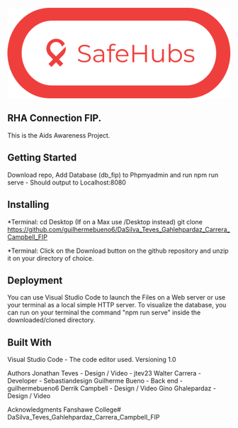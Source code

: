 
![RHA Logo](src/assets/logo.svg)
## RHA Connection FIP.

This is the Aids Awareness Project.

## Getting Started
Download repo, Add Database (db_fip) to Phpmyadmin and run npm run serve - Should output to Localhost:8080

## Installing
*Terminal: cd Desktop (If on a Max use /Desktop instead) git clone https://github.com/guilhermebueno6/DaSilva_Teves_Gahlehpardaz_Carrera_Campbell_FIP

*Terminal: Click on the Download button on the github repository and unzip it on your directory of choice.

## Deployment
You can use Visual Studio Code to launch the Files on a Web server or use your terminal as a local simple HTTP server. To visualize the database, you can run on your terminal the command "npm run serve" inside the downloaded/cloned directory.

## Built With
Visual Studio Code - The code editor used.
Versioning
1.0

Authors
Jonathan Teves - Design / Video - jtev23
Walter Carrera - Developer - Sebastiandesign
Guilherme Bueno - Back end - guilhermebueno6
Derrik Campbell - Design / Video
Gino Ghalepardaz - Design / Video

Acknowledgments
Fanshawe College# DaSilva_Teves_Gahlehpardaz_Carrera_Campbell_FIP
